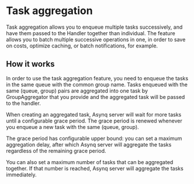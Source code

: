 # Task aggregation

Task aggregation allows you to enqueue multiple tasks successively, and have them passed to the Handler together than individual. The feature allows you to batch multiple successive operations in one, in order to save on costs, optimize caching, or batch notifications, for example.

## How it works

In order to use the task aggregation feature, you need to enqueue the tasks in the same queue with the common group name. Tasks enqueued with the same (queue, group) pairs are aggregated into one task by GroupAggregator that you provide and the aggregated task will be passed to the handler.

When creating an aggregated task, Asynq server will wait for more tasks until a configurable grace period. The grace period is renewed whenever you enqueue a new task with the same (queue, group).

The grace period has configurable upper bound: you can set a maximum aggregation delay, after which Asynq server will aggregate the tasks regardless of the remaining grace period.

You can also set a maximum number of tasks that can be aggregated together. If that number is reached, Asynq server will aggregate the tasks immediately.



